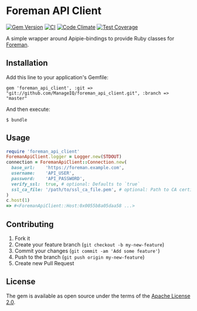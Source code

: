 # Foreman API Client

[![Gem Version](https://badge.fury.io/rb/foreman_api_client.svg)](http://badge.fury.io/rb/foreman_api_client)
[![CI](https://github.com/ManageIQ/foreman_api_client/actions/workflows/ci.yaml/badge.svg)](https://github.com/ManageIQ/foreman_api_client/actions/workflows/ci.yaml)
[![Code Climate](https://codeclimate.com/github/ManageIQ/foreman_api_client/badges/gpa.svg)](https://codeclimate.com/github/ManageIQ/foreman_api_client)
[![Test Coverage](https://codeclimate.com/github/ManageIQ/foreman_api_client/badges/coverage.svg)](https://codeclimate.com/github/ManageIQ/foreman_api_client/coverage)

A simple wrapper around Apipie-bindings to provide Ruby classes for [Foreman](https://theforeman.org/).

## Installation

Add this line to your application's Gemfile:

    gem 'foreman_api_client', :git => "git://github.com/ManageIQ/foreman_api_client.git", :branch => "master"

And then execute:

    $ bundle

## Usage

```ruby
require 'foreman_api_client'
ForemanApiClient.logger = Logger.new(STDOUT)
connection = ForemanApiClient::Connection.new(
  base_url:    'https://foreman.example.com',
  username:    'API_USER',
  password:    'API_PASSWORD',
  verify_ssl:  true, # optional: Defaults to `true`
  ssl_ca_file: '/path/to/ssl_ca_file.pem', # optional: Path to CA certificate file.
)
c.host(1)
=> #<ForemanApiClient::Host:0x0055b8a05daa58 ...>
```

## Contributing

1. Fork it
2. Create your feature branch (`git checkout -b my-new-feature`)
3. Commit your changes (`git commit -am 'Add some feature'`)
4. Push to the branch (`git push origin my-new-feature`)
5. Create new Pull Request

## License

The gem is available as open source under the terms of the [Apache License 2.0](https://opensource.org/licenses/Apache-2.0).
